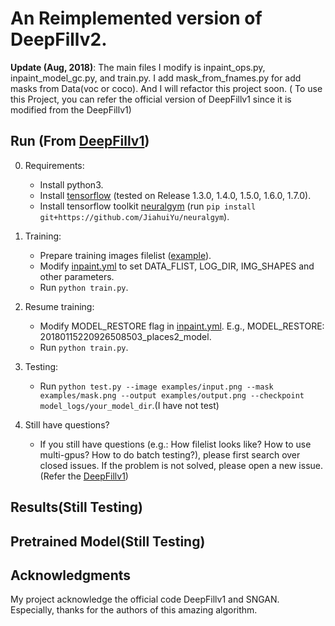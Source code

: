 
# An Reimplemented version of DeepFillv2.

**Update (Aug, 2018)**:
The main files I modify is inpaint_ops.py, inpaint_model_gc.py, and train.py. I add mask_from_fnames.py for add masks from Data(voc or coco). And I will refactor this project soon. ( To use this Project, you can refer the official version of DeepFillv1 since it is modified from the DeepFillv1)


## Run (From [DeepFillv1](https://github.com/JiahuiYu/generative_inpainting))
0. Requirements:
    * Install python3.
    * Install [tensorflow](https://www.tensorflow.org/install/) (tested on Release 1.3.0, 1.4.0, 1.5.0, 1.6.0, 1.7.0).
    * Install tensorflow toolkit [neuralgym](https://github.com/JiahuiYu/neuralgym) (run `pip install git+https://github.com/JiahuiYu/neuralgym`).
1. Training:
    * Prepare training images filelist ([example](https://github.com/JiahuiYu/generative_inpainting/issues/15)).
    * Modify [inpaint.yml](/inpaint.yml) to set DATA_FLIST, LOG_DIR, IMG_SHAPES and other parameters.
    * Run `python train.py`.
2. Resume training:
    * Modify MODEL_RESTORE flag in [inpaint.yml](/inpaint.yml). E.g., MODEL_RESTORE: 20180115220926508503_places2_model.
    * Run `python train.py`.
3. Testing:
    * Run `python test.py --image examples/input.png --mask examples/mask.png --output examples/output.png --checkpoint model_logs/your_model_dir`.(I have not test)

4. Still have questions?
    * If you still have questions (e.g.: How filelist looks like? How to use multi-gpus? How to do batch testing?), please first search over closed issues. If the problem is not solved, please open a new issue.(Refer the [DeepFillv1](https://github.com/JiahuiYu/generative_inpainting))

## Results(Still Testing)

## Pretrained Model(Still Testing)

## Acknowledgments
My project acknowledge the official code DeepFillv1 and SNGAN. Especially, thanks for the authors of this amazing algorithm.
